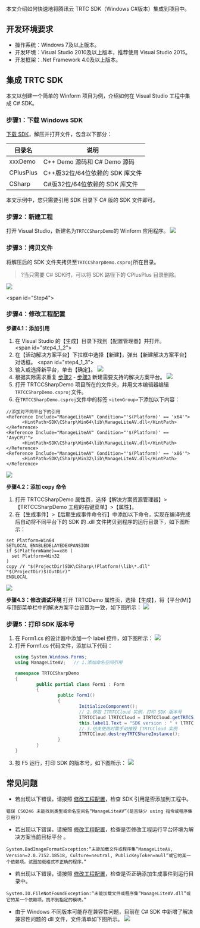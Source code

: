 本文介绍如何快速地将腾讯云 TRTC SDK（Windows C#版本）集成到项目中。

## 开发环境要求

- 操作系统：Windows 7及以上版本。
- 开发环境：Visual Studio 2010及以上版本，推荐使用 Visual Studio 2015。
- 开发框架：.Net Framework 4.0及以上版本。

## 集成 TRTC SDK

本文以创建一个简单的 Winform 项目为例，介绍如何在 Visual Studio 工程中集成 C# SDK。

### 步骤1：下载  Windows SDK

[下载 SDK](http://liteavsdk-1252463788.cosgz.myqcloud.com/TXLiteAVSDK_TRTC_Win_latest.zip)，解压并打开文件，包含以下部分：

| 目录名  | 说明                                   |
| ------- | -------------------------------------- |
| xxxDemo | C++ Demo 源码和 C# Demo 源码 |
| CPlusPlus | C++版32位/64位依赖的 SDK 库文件 |
| CSharp | C#版32位/64位依赖的 SDK 库文件 |

本文示例中，您只需要引用 SDK 目录下 C# 版的 SDK 文件即可。

### 步骤2：新建工程

打开 Visual Studio，新建名为`TRTCCSharpDemo`的 Winform 应用程序。
 ![](https://main.qcloudimg.com/raw/b0f7a80d2f86e73b4cc277bd05c73fd9.png)

### 步骤3：拷贝文件

将解压后的 SDK 文件夹拷贝至`TRTCCSharpDemo.csproj`所在目录。
>?当只需要 C# SDK时，可以将 SDK 路径下的 CPlusPlus 目录删除。

![](https://main.qcloudimg.com/raw/dbd90fce988853c26a832930cef2e9a6.png)

<span id="Step4"></span>
### 步骤4：修改工程配置
**步骤4.1：添加引用**
1. 在 Visual Studio 的【生成】目录下找到【配置管理器】并打开。
<span id="step4_1_2"></span>
2. 在【活动解决方案平台】下拉框中选择【新建】，弹出【新建解决方案平台】对话框。
<span id="step4_1_3"></span>
3. 输入或选择新平台，单击【确定】。
 ![](https://main.qcloudimg.com/raw/75f07143f2c6a83a4d22e3f95f8f3864.png)
4. 根据实际需求重复 [步骤2](step4_1_2) - [步骤3](step4_1_3)  新建需要支持的解决方案平台。
 ![](https://main.qcloudimg.com/raw/e7d906cbc18d32848a25cce38f50d20c.png)
5. 打开 TRTCCSharpDemo 项目所在的文件夹，并用文本编辑器编辑`TRTCCSharpDemo.csproj`文件。
6. 在`TRTCCSharpDemo.csproj`文件中的标签 `<itemGroup>`下添加以下内容：
  ```
  //添加对不同平台下的引用
  <Reference Include="ManageLiteAV" Condition="'$(Platform)' == 'x64'">
		<HintPath>SDK\CSharp\Win64\lib\ManageLiteAV.dll</HintPath>
  </Reference>
  <Reference Include="ManageLiteAV" Condition="'$(Platform)' == 'AnyCPU'">
		<HintPath>SDK\CSharp\Win64\lib\ManageLiteAV.dll</HintPath>
  </Reference>
  <Reference Include="ManageLiteAV" Condition="'$(Platform)' == 'x86'">
		<HintPath>SDK\CSharp\Win32\lib\ManageLiteAV.dll</HintPath>
  </Reference>
  ```
  ![](https://main.qcloudimg.com/raw/a76052df7be5fb54cfbcdedc7a5afc58.png)

**步骤4.2：添加 copy 命令**
1. 打开 TRTCCSharpDemo 属性页，选择【解决方案资源管理器】>【TRTCCSharpDemo 工程的右键菜单】>【属性】。
2. 在【生成事件】>【后期生成事件命令行】中添加以下命令，实现在编译完成后自动将不同平台下的 SDK 的 .dll 文件拷贝到程序的运行目录下，如下图所示：
```
set Platform=Win64
SETLOCAL ENABLEDELAYEDEXPANSION
if $(PlatformName)==x86 ( 
  set Platform=Win32
)
copy /Y "$(ProjectDir)SDK\CSharp\!Platform!\lib\*.dll" "$(ProjectDir)$(OutDir)"
ENDLOCAL
```
![](https://main.qcloudimg.com/raw/1939c8a6702da356fe58d9945c40a60c.png)

**步骤4.3：修改调试环境**
打开 TRTCDemo 属性页，选择【生成】，将【平台(M)】与顶部菜单栏中的解决方案平台设置为一致，如下图所示：
![](https://main.qcloudimg.com/raw/23462af7ca105e5f78c5b5cbd3242063.png)

### 步骤5：打印 SDK 版本号
1. 在 Form1.cs 的设计器中添加一个 label 控件，如下图所示：
 ![](https://main.qcloudimg.com/raw/fec574b76a4250a3e948816b7cc1728d.png)
2. 打开 Form1.cs 代码文件，添加以下代码：
	```c#
	using System.Windows.Forms;
	using ManageLiteAV;   // 1.添加命名空间引用

	namespace TRTCCSharpDemo
	{
			public partial class Form1 : Form
			{
					public Form1()
					{
							InitializeComponent();
							// 2.获取 ITRTCCloud 实例，打印 SDK 版本号
							ITRTCCloud lTRTCCloud = ITRTCCloud.getTRTCShareInstance(); 
							this.label1.Text = "SDK version : " + lTRTCCloud.getSDKVersion();
							// 3.结束使用时需手动摧毁 ITRTCCloud 实例
							ITRTCCloud.destroyTRTCShareInstance();
					}
			}
	}
	```
3.  按 F5 运行，打印 SDK 的版本号，如下图所示：
 ![](https://main.qcloudimg.com/raw/9bfebaac4fa339af6b7c74b0413cde1d.png)


## 常见问题

- 若出现以下错误，请按照 [修改工程配置](#Step4)，检查 SDK 引用是否添加到工程中。
```
错误 CS0246 未能找到类型或命名空间名“ManageLiteAV”(是否缺少 using 指令或程序集引用?)
```
- 若出现以下错误，请按照 [修改工程配置](#Step4)，检查是否修改工程运行平台环境为解决方案当前目标平台 。
```
System.BadImageFormatException:“未能加载文件或程序集“ManageLiteAV, Version=2.0.7152.18518, Culture=neutral, PublicKeyToken=null”或它的某一个依赖项。试图加载格式不正确的程序。”
```
- 若出现以下错误，请按照 [修改工程配置](#Step4)，检查是否正确添加生成事件到运行目录中。
```
System.IO.FileNotFoundException:“未能加载文件或程序集“ManageLiteAV.dll”或它的某一个依赖项。找不到指定的模块。”
```
- 由于 Windows 不同版本可能存在兼容性问题，目前在 C# SDK 中新增了解决兼容性问题的 dll 文件，文件清单如下图所示。
	![](https://main.qcloudimg.com/raw/1467310c3f5b2ab7271376902d23a2be.png)
